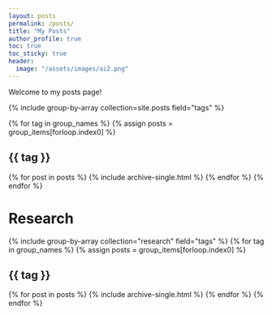 ```yaml
---
layout: posts
permalink: /posts/
title: "My Posts"
author_profile: true
toc: true
toc_sticky: true
header:
  image: "/assets/images/ai2.png"
---
```


Welcome to my posts page!

{% include group-by-array collection=site.posts field="tags" %}

{% for tag in group_names %}
{% assign posts = group_items[forloop.index0] %}

  <h2 id="{{ tag | slugify }}" class="archive__subtitle">{{ tag }}</h2>
  {% for post in posts %}
    {% include archive-single.html %}
  {% endfor %}
{% endfor %}

# Research
{% include group-by-array collection="research" field="tags" %}
{% for tag in group_names %}
{% assign posts = group_items[forloop.index0] %}

  <h2 id="{{ tag | slugify }}" class="archive__subtitle">{{ tag }}</h2>
  {% for post in posts %}
    {% include archive-single.html %}
  {% endfor %}
{% endfor %}
